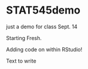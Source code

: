 # STAT545demo
just a demo for class Sept. 14

Starting Fresh.

Adding code on within RStudio!

Text to write 